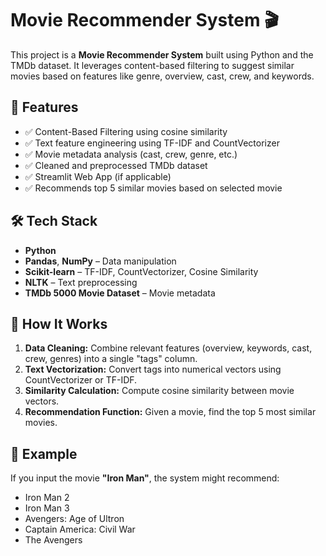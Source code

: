 
# Movie Recommender System 🎬

This project is a **Movie Recommender System** built using Python and the TMDb dataset. It leverages content-based filtering to suggest similar movies based on features like genre, overview, cast, crew, and keywords.

## 📌 Features

- ✅ Content-Based Filtering using cosine similarity
- ✅ Text feature engineering using TF-IDF and CountVectorizer
- ✅ Movie metadata analysis (cast, crew, genre, etc.)
- ✅ Cleaned and preprocessed TMDb dataset
- ✅ Streamlit Web App (if applicable)
- ✅ Recommends top 5 similar movies based on selected movie

## 🛠️ Tech Stack

- **Python**
- **Pandas**, **NumPy** – Data manipulation
- **Scikit-learn** – TF-IDF, CountVectorizer, Cosine Similarity
- **NLTK** – Text preprocessing
- **TMDb 5000 Movie Dataset** – Movie metadata

## 🚀 How It Works

1. **Data Cleaning:** Combine relevant features (overview, keywords, cast, crew, genres) into a single "tags" column.
2. **Text Vectorization:** Convert tags into numerical vectors using CountVectorizer or TF-IDF.
3. **Similarity Calculation:** Compute cosine similarity between movie vectors.
4. **Recommendation Function:** Given a movie, find the top 5 most similar movies.

## 🧠 Example

If you input the movie **"Iron Man"**, the system might recommend:
- Iron Man 2  
- Iron Man 3  
- Avengers: Age of Ultron  
- Captain America: Civil War  
- The Avengers  

